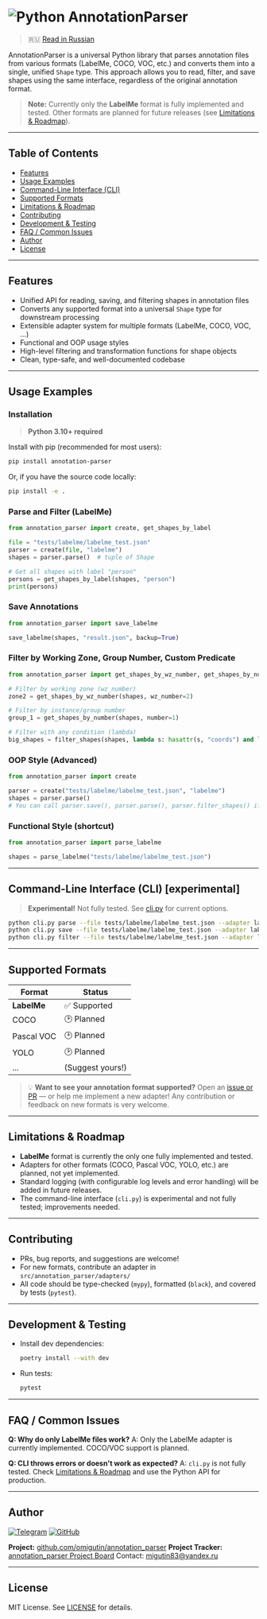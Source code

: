 # ![Python](https://img.icons8.com/color/32/python.png) AnnotationParser

> 🇷🇺   [Read in Russian](README.ru.md)

AnnotationParser is a universal Python library that parses annotation files from various formats (LabelMe, COCO, VOC, etc.) and converts them into a single, unified `Shape` type.
This approach allows you to read, filter, and save shapes using the same interface, regardless of the original annotation format.

> **Note:**
> Currently only the **LabelMe** format is fully implemented and tested.
> Other formats are planned for future releases (see [Limitations & Roadmap](#limitations--roadmap)).

---

## Table of Contents

* [Features](#features)
* [Usage Examples](#usage-examples)
* [Command-Line Interface (CLI)](#command-line-interface-cli-experimental)
* [Supported Formats](#supported-formats)
* [Limitations & Roadmap](#limitations--roadmap)
* [Contributing](#contributing)
* [Development & Testing](#development--testing)
* [FAQ / Common Issues](#faq--common-issues)
* [Author](#author)
* [License](#license)

---

## Features

* Unified API for reading, saving, and filtering shapes in annotation files
* Converts any supported format into a universal `Shape` type for downstream processing
* Extensible adapter system for multiple formats (LabelMe, COCO, VOC, ...)
* Functional and OOP usage styles
* High-level filtering and transformation functions for shape objects
* Clean, type-safe, and well-documented codebase

---

## Usage Examples

### Installation

> **Python 3.10+ required**

Install with pip (recommended for most users):

```bash
pip install annotation-parser
```

Or, if you have the source code locally:

```bash
pip install -e .
```

### Parse and Filter (LabelMe)

```python
from annotation_parser import create, get_shapes_by_label

file = "tests/labelme/labelme_test.json"
parser = create(file, "labelme")
shapes = parser.parse()  # tuple of Shape

# Get all shapes with label "person"
persons = get_shapes_by_label(shapes, "person")
print(persons)
```

### Save Annotations

```python
from annotation_parser import save_labelme

save_labelme(shapes, "result.json", backup=True)
```

### Filter by Working Zone, Group Number, Custom Predicate

```python
from annotation_parser import get_shapes_by_wz_number, get_shapes_by_number, filter_shapes

# Filter by working zone (wz_number)
zone2 = get_shapes_by_wz_number(shapes, wz_number=2)

# Filter by instance/group number
group_1 = get_shapes_by_number(shapes, number=1)

# Filter with any condition (lambda)
big_shapes = filter_shapes(shapes, lambda s: hasattr(s, "coords") and len(s.coords) > 3)
```

### OOP Style (Advanced)

```python
from annotation_parser import create

parser = create("tests/labelme/labelme_test.json", "labelme")
shapes = parser.parse()
# You can call parser.save(), parser.parse(), parser.filter_shapes() if needed
```

### Functional Style (shortcut)

```python
from annotation_parser import parse_labelme

shapes = parse_labelme("tests/labelme/labelme_test.json")
```

---

## Command-Line Interface (CLI) \[experimental]

> **Experimental!** Not fully tested.
> See [cli.py](src/annotation_parser/cli.py) for current options.

```bash
python cli.py parse --file tests/labelme/labelme_test.json --adapter labelme
python cli.py save --file tests/labelme/labelme_test.json --adapter labelme --out result.json --backup
python cli.py filter --file tests/labelme/labelme_test.json --adapter labelme --label crop
```

---

## Supported Formats

| Format      | Status           |
| ----------- | ---------------- |
| **LabelMe** | ✅ Supported      |
| COCO        | 🕑 Planned       |
| Pascal VOC  | 🕑 Planned       |
| YOLO        | 🕑 Planned       |
| ...         | (Suggest yours!) |

> 💡 **Want to see your annotation format supported?**
> Open an [issue or PR](https://github.com/omigutin/annotation_parser/issues) — or help me implement a new adapter!
> Any contribution or feedback on new formats is very welcome.

---

## Limitations & Roadmap

* **LabelMe** format is currently the only one fully implemented and tested.
* Adapters for other formats (COCO, Pascal VOC, YOLO, etc.) are planned, not yet implemented.
* Standard logging (with configurable log levels and error handling) will be added in future releases.
* The command-line interface (`cli.py`) is experimental and not fully tested; improvements needed.

---

## Contributing

* PRs, bug reports, and suggestions are welcome!
* For new formats, contribute an adapter in `src/annotation_parser/adapters/`
* All code should be type-checked (`mypy`), formatted (`black`), and covered by tests (`pytest`).

---

## Development & Testing

* Install dev dependencies:

  ```bash
  poetry install --with dev
  ```
* Run tests:

  ```bash
  pytest
  ```

---

## FAQ / Common Issues

**Q: Why do only LabelMe files work?**
A: Only the LabelMe adapter is currently implemented. COCO/VOC support is planned.

**Q: CLI throws errors or doesn't work as expected?**
A: `cli.py` is not fully tested. Check [Limitations & Roadmap](#limitations--roadmap) and use the Python API for production.

---

## Author

[![Telegram](https://img.shields.io/badge/-Telegram-26A5E4?style=flat\&logo=telegram\&logoColor=white)](https://t.me/omigutin)
[![GitHub](https://img.shields.io/badge/-GitHub-181717?style=flat\&logo=github\&logoColor=white)](https://github.com/omigutin)

**Project:** [github.com/omigutin/annotation\_parser](https://github.com/omigutin/annotation_parser)
**Project Tracker:** [annotation\_parser Project Board](https://github.com/users/omigutin/projects/2)
Contact: [migutin83@yandex.ru](mailto:migutin83@yandex.ru)

---

## License

MIT License.
See [LICENSE](LICENSE) for details.
